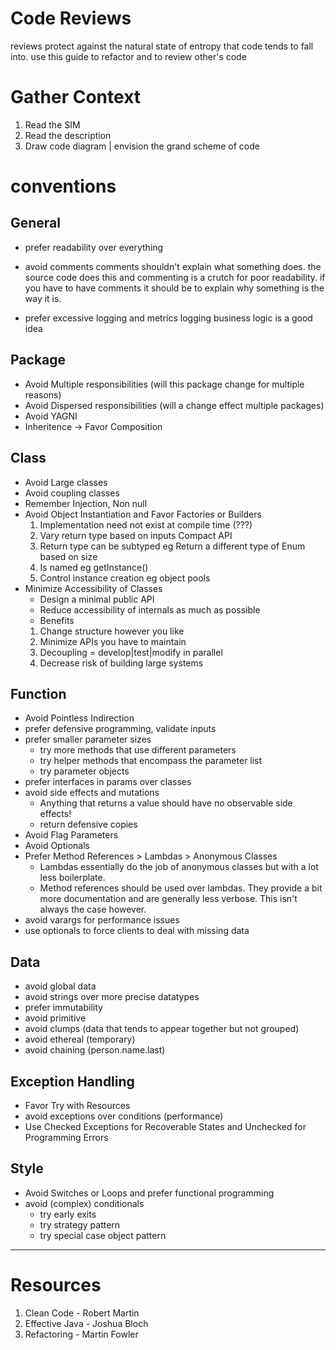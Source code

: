 # Code Reviews
reviews protect against the natural state of entropy that code tends to fall into. 
use this guide to refactor and to review other's code

# Gather Context
1. Read the SIM
2. Read the description
3. Draw code diagram | envision the grand scheme of code

# conventions
## General
- prefer readability over everything
- avoid comments
    comments shouldn't explain what something does. the source code does this and commenting is a crutch for poor readability. if you have to have comments it should be to explain why something is the way it is.

- prefer excessive logging and metrics
    logging business logic is a good idea

## Package
- Avoid Multiple responsibilities (will this package change for multiple reasons)
- Avoid Dispersed responsibilities (will a change effect multiple packages)
- Avoid YAGNI
- Inheritence → Favor Composition

## Class
- Avoid Large classes
- Avoid coupling classes
- Remember Injection, Non null
- Avoid Object Instantiation and Favor Factories or Builders
    1. Implementation need not exist at compile time (???)
    2. Vary return type based on inputs Compact API
    3. Return type can be subtyped eg Return a different type of Enum based on size
    4. Is named eg getInstance()
    5. Control instance creation eg object pools
- Minimize Accessibility of Classes
    - Design a minimal public API
    - Reduce accessibility of internals as much as possible
    - Benefits
    1. Change structure however you like
    2. Minimize APIs you have to maintain
    3. Decoupling = develop|test|modify in parallel
    4. Decrease risk of building large systems

## Function
- Avoid Pointless Indirection
- prefer defensive programming, validate inputs
- prefer smaller parameter sizes
  - try more methods that use different parameters
  - try helper methods that encompass the parameter list
  - try parameter objects
- prefer interfaces in params over classes
- avoid side effects and mutations
  - Anything that returns a value should have no observable side effects!
  - return defensive copies
- Avoid Flag Parameters
- Avoid Optionals
- Prefer Method References > Lambdas > Anonymous Classes
  - Lambdas essentially do the job of anonymous classes but with a lot less boilerplate.
  - Method references should be used over lambdas. They provide a bit more documentation and are generally less verbose. This isn't always the case however.
- avoid varargs for performance issues
- use optionals to force clients to deal with missing data

## Data
- avoid global data
- avoid strings over more precise datatypes
- prefer immutability
- avoid primitive
- avoid clumps (data that tends to appear together but not grouped)
- avoid ethereal (temporary)
- avoid chaining (person.name.last)

## Exception Handling

- Favor Try with Resources
- avoid exceptions over conditions (performance)
- Use Checked Exceptions for Recoverable States and Unchecked for Programming Errors

## Style

- Avoid Switches or Loops and prefer functional programming
- avoid (complex) conditionals
  - try early exits
  - try strategy pattern
  - try special case object pattern

---
# Resources
1. Clean Code - Robert Martin
2. Effective Java - Joshua Bloch
3. Refactoring - Martin Fowler
